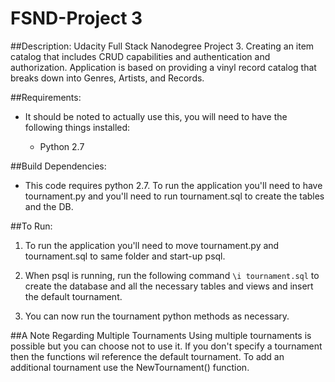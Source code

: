 # FSND-Project 3

##Description:
Udacity Full Stack Nanodegree Project 3. Creating an item catalog that includes CRUD capabilities and authentication and authorization. Application is based on providing a vinyl record catalog that breaks down into Genres, Artists, and Records.

##Requirements:

* It should be noted to actually use this, you will need to have the following things installed:

    * Python 2.7
    

##Build Dependencies:

* This code requires python 2.7. To run the application you'll need to have tournament.py and you'll need to run tournament.sql to create the tables and the DB. 

##To Run:

1. To run the application you'll need to move tournament.py and tournament.sql to same folder and start-up psql.

2. When psql is running, run the following command `\i tournament.sql` to create the database and all the necessary tables and views and insert the default tournament.

3. You can now run the tournament python methods as necessary. 

##A Note Regarding Multiple Tournaments
Using multiple tournaments is possible but you can choose not to use it. If you don't specify a tournament then the functions wil reference the default tournament. To add an additional tournament use the NewTournament() function.